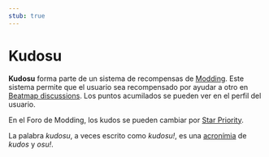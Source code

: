 ```yaml
---
stub: true
---
```


# Kudosu

**Kudosu** forma parte de un sistema de recompensas de [Modding](/wiki/Modding). Este sistema permite que el usuario sea recompensado por ayudar a otro en [Beatmap discussions](/wiki/Beatmap_Discussion). Los puntos acumilados se pueden ver en el perfil del usuario.

En el Foro de Modding, los kudos se pueden cambiar por [Star Priority](/wiki/Glossary#star-priority).

La palabra *kudosu*, a veces escrito como *kudosu!*, es una [acronímia](https://es.wikipedia.org/wiki/Acronimia) de *kudos* y *osu!*.
